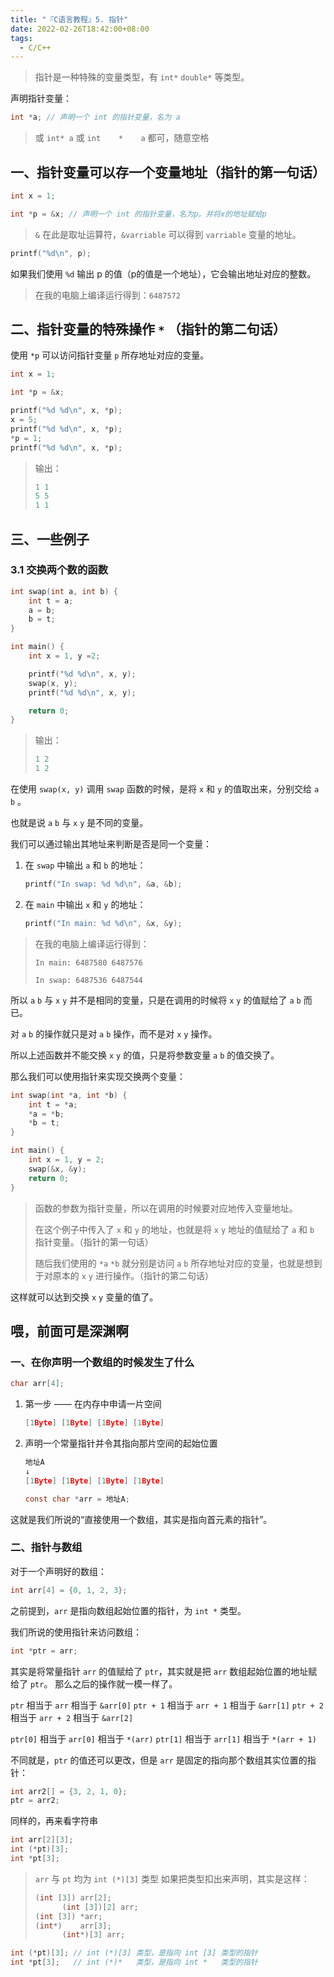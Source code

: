 ```yaml
---
title: "『C语言教程』5. 指针"
date: 2022-02-26T18:42:00+08:00
tags:
  - C/C++
---
```


> 指针是一种特殊的变量类型，有 `int*` `double*` 等类型。

声明指针变量：

```C
int *a; // 声明一个 int 的指针变量，名为 a
```

> 或 `int* a` 或 `int    *    a` 都可，随意空格

## 一、指针变量可以存一个变量地址（指针的第一句话）

```C
int x = 1;

int *p = &x; // 声明一个 int 的指针变量，名为p。并将x的地址赋给p
```

> `&` 在此是取址运算符，`&varriable` 可以得到 `varriable` 变量的地址。

```C
printf("%d\n", p);
```

如果我们使用 `%d` 输出 p 的值（p的值是一个地址），它会输出地址对应的整数。

> 在我的电脑上编译运行得到：`6487572`

## 二、指针变量的特殊操作 `*` （指针的第二句话）

使用 `*p` 可以访问指针变量 `p` 所存地址对应的变量。

```c
int x = 1;

int *p = &x;

printf("%d %d\n", x, *p);
x = 5;
printf("%d %d\n", x, *p);
*p = 1;
printf("%d %d\n", x, *p);
```

>输出：
>
>```C
>1 1
>5 5
>1 1
>```

## 三、一些例子

### 3.1 交换两个数的函数

```c
int swap(int a, int b) {
    int t = a;
    a = b;
    b = t;
}
```

```c
int main() {
	int x = 1, y =2;

	printf("%d %d\n", x, y);
	swap(x, y);
	printf("%d %d\n", x, y);

	return 0;
}
```

> 输出：
>
> ```C
> 1 2
> 1 2
> ```

在使用 `swap(x, y)` 调用 `swap` 函数的时候，是将 `x` 和 `y` 的值取出来，分别交给 `a` `b` 。

也就是说 `a` `b` 与 `x` `y` 是不同的变量。

我们可以通过输出其地址来判断是否是同一个变量：

1. 在 `swap` 中输出 `a` 和 `b` 的地址：

   ```c
   printf("In swap: %d %d\n", &a, &b);
   ```

2. 在 `main` 中输出 `x` 和 `y` 的地址：

   ```c
   printf("In main: %d %d\n", &x, &y);
   ```

> 在我的电脑上编译运行得到：
>
> `In main: 6487580 6487576`
>
> `In swap: 6487536 6487544`

所以 `a` `b` 与 `x` `y` 并不是相同的变量，只是在调用的时候将 `x` `y` 的值赋给了 `a` `b` 而已。

对 `a` `b` 的操作就只是对 `a` `b` 操作，而不是对 `x` `y` 操作。

所以上述函数并不能交换 `x` `y` 的值，只是将参数变量 `a` `b` 的值交换了。

那么我们可以使用指针来实现交换两个变量：

```c
int swap(int *a, int *b) {
	int t = *a;
	*a = *b;
	*b = t;
}
```

```c
int main() {
	int x = 1, y = 2;
	swap(&x, &y);
	return 0;
}
```

> 函数的参数为指针变量，所以在调用的时候要对应地传入变量地址。
>
> 在这个例子中传入了 `x` 和 `y` 的地址，也就是将 `x` `y` 地址的值赋给了 `a` 和 `b` 指针变量。（指针的第一句话）
>
> 随后我们使用的 `*a` `*b` 就分别是访问 `a` `b` 所存地址对应的变量，也就是想到于对原本的 `x` `y` 进行操作。（指针的第二句话）

这样就可以达到交换 `x` `y` 变量的值了。

## 喂，前面可是深渊啊

### 一、在你声明一个数组的时候发生了什么

```C
char arr[4];
```

1. 第一步 —— 在内存中申请一片空间

	```C
	[1Byte] [1Byte] [1Byte] [1Byte]
	```

2. 声明一个常量指针并令其指向那片空间的起始位置

	```C
	地址A
	↓
	[1Byte] [1Byte] [1Byte] [1Byte]
	
	const char *arr = 地址A;
	```

这就是我们所说的“直接使用一个数组，其实是指向首元素的指针”。

### 二、指针与数组

对于一个声明好的数组：

```C
int arr[4] = {0, 1, 2, 3};
```

之前提到，`arr` 是指向数组起始位置的指针，为 `int *` 类型。

我们所说的使用指针来访问数组：

```C
int *ptr = arr;
```

其实是将常量指针 `arr` 的值赋给了 `ptr`，其实就是把 `arr` 数组起始位置的地址赋给了 `ptr`。
那么之后的操作就一模一样了。

`ptr`     相当于 `arr`     相当于 `&arr[0]`
`ptr + 1` 相当于 `arr + 1` 相当于 `&arr[1]`
`ptr + 2` 相当于 `arr + 2` 相当于 `&arr[2]`

`ptr[0]`  相当于 `arr[0]` 相当于 `*(arr)`
`ptr[1]`  相当于 `arr[1]` 相当于 `*(arr + 1)`

不同就是，`ptr` 的值还可以更改，但是 `arr` 是固定的指向那个数组其实位置的指针：

```C
int arr2[] = {3, 2, 1, 0};
ptr = arr2;
```

同样的，再来看字符串


```C
int arr[2][3];
int (*pt)[3];
int *pt[3];
```

> `arr` 与 `pt` 均为 `int (*)[3]` 类型
> 如果把类型扣出来声明，其实是这样：
>
> ```C
> (int [3]) arr[2];
>    	(int [3])[2] arr;
> (int [3]) *arr;
> (int*)    arr[3];
>    	(int*)[3] arr;
> ```

```C
int (*pt)[3]; // int (*)[3] 类型，是指向 int [3] 类型的指针
int *pt[3];   // int (*)*   类型，是指向 int *   类型的指针
```
